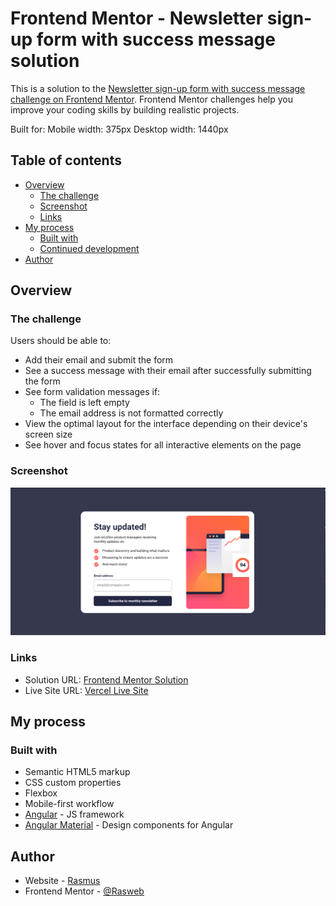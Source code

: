 # Frontend Mentor - Newsletter sign-up form with success message solution

This is a solution to the [Newsletter sign-up form with success message challenge on Frontend Mentor](https://www.frontendmentor.io/challenges/newsletter-signup-form-with-success-message-3FC1AZbNrv). Frontend Mentor challenges help you improve your coding skills by building realistic projects.

Built for:
Mobile width: 375px
Desktop width: 1440px

## Table of contents

- [Overview](#overview)
  - [The challenge](#the-challenge)
  - [Screenshot](#screenshot)
  - [Links](#links)
- [My process](#my-process)
  - [Built with](#built-with)
  - [Continued development](#continued-development)
- [Author](#author)

## Overview

### The challenge

Users should be able to:

- Add their email and submit the form
- See a success message with their email after successfully submitting the form
- See form validation messages if:
  - The field is left empty
  - The email address is not formatted correctly
- View the optimal layout for the interface depending on their device's screen size
- See hover and focus states for all interactive elements on the page

### Screenshot

![Desktop view screenshot](./src/assets/screenshot-page.png)

### Links

- Solution URL: [Frontend Mentor Solution](https://www.frontendmentor.io/solutions/frontend-mentor-newsletter-signup-form-using-angular-n4cemcBJvy)
- Live Site URL: [Vercel Live Site](https://frontend-mentor-newsletter-github-pages.vercel.app/)

## My process

### Built with

- Semantic HTML5 markup
- CSS custom properties
- Flexbox
- Mobile-first workflow
- [Angular](https://angular.io/) - JS framework
- [Angular Material](https://material.angular.io/) - Design components for Angular

## Author

- Website - [Rasmus]([https://www.your-site.com](https://personal-website-game-inspired.vercel.app/))
- Frontend Mentor - [@Rasweb](https://www.frontendmentor.io/profile/yourusername) 
